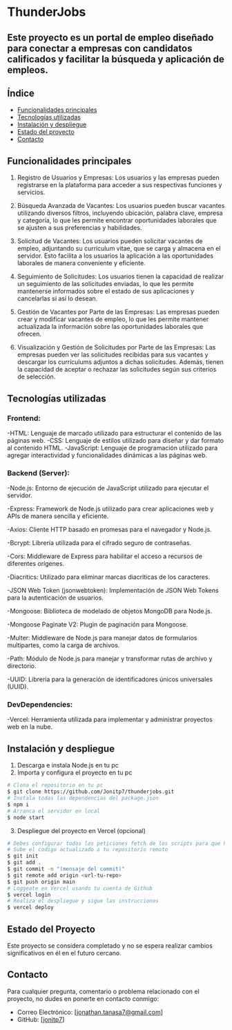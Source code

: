 # ThunderJobs

## Este proyecto es un portal de empleo diseñado para conectar a empresas con candidatos calificados y facilitar la búsqueda y aplicación de empleos.

## Índice

- [Funcionalidades principales](#Funcionalidades-principales)
- [Tecnologías utilizadas](#Tecnología-utilizadas)
- [Instalación y despliegue](#Instalación-y-despliegue)
- [Estado del proyecto](#Estado-del-proyecto)
- [Contacto](#contacto)

## Funcionalidades principales

1. Registro de Usuarios y Empresas:
Los usuarios y las empresas pueden registrarse en la plataforma para acceder a sus respectivas funciones y servicios.

2. Búsqueda Avanzada de Vacantes:
Los usuarios pueden buscar vacantes utilizando diversos filtros, incluyendo ubicación, palabra clave, empresa y categoría, lo que les permite encontrar oportunidades laborales que se ajusten a sus preferencias y habilidades.

3. Solicitud de Vacantes:
Los usuarios pueden solicitar vacantes de empleo, adjuntando su curriculum vitae, que se carga y almacena en el servidor. Esto facilita a los usuarios la aplicación a las oportunidades laborales de manera conveniente y eficiente.

4. Seguimiento de Solicitudes:
Los usuarios tienen la capacidad de realizar un seguimiento de las solicitudes enviadas, lo que les permite mantenerse informados sobre el estado de sus aplicaciones y cancelarlas si así lo desean.

5. Gestión de Vacantes por Parte de las Empresas:
Las empresas pueden crear y modificar vacantes de empleo, lo que les permite mantener actualizada la información sobre las oportunidades laborales que ofrecen.

6. Visualización y Gestión de Solicitudes por Parte de las Empresas:
Las empresas pueden ver las solicitudes recibidas para sus vacantes y descargar los currículums adjuntos a dichas solicitudes. Además, tienen la capacidad de aceptar o rechazar las solicitudes según sus criterios de selección.

## Tecnologías utilizadas

### Frontend:

-HTML: Lenguaje de marcado utilizado para estructurar el contenido de las páginas web.
-CSS: Lenguaje de estilos utilizado para diseñar y dar formato al contenido HTML.
-JavaScript: Lenguaje de programación utilizado para agregar interactividad y funcionalidades dinámicas a las páginas web.

### Backend (Server):

-Node.js: Entorno de ejecución de JavaScript utilizado para ejecutar el servidor.

-Express: Framework de Node.js utilizado para crear aplicaciones web y APIs de manera sencilla y eficiente.

-Axios: Cliente HTTP basado en promesas para el navegador y Node.js.

-Bcrypt: Librería utilizada para el cifrado seguro de contraseñas.

-Cors: Middleware de Express para habilitar el acceso a recursos de diferentes orígenes.

-Diacritics: Utilizado para eliminar marcas diacríticas de los caracteres.

-JSON Web Token (jsonwebtoken): Implementación de JSON Web Tokens para la autenticación de usuarios.

-Mongoose: Biblioteca de modelado de objetos MongoDB para Node.js.

-Mongoose Paginate V2: Plugin de paginación para Mongoose.

-Multer: Middleware de Node.js para manejar datos de formularios multipartes, como la carga de archivos.

-Path: Módulo de Node.js para manejar y transformar rutas de archivo y directorio.

-UUID: Librería para la generación de identificadores únicos universales (UUID).

### DevDependencies:

-Vercel: Herramienta utilizada para implementar y administrar proyectos web en la nube.

## Instalación y despliegue

1. Descarga e instala Node.js en tu pc
2. Importa y configura el proyecto en tu pc
```bash
# Clona el repositorio en tu pc
$ git clone https://github.com/Jonitp7/thunderjobs.git
# Instala todas las dependencias del package.json
$ npm i
# Arranca el servidor en local
$ node start
```
3. Despliegue del proyecto en Vercel (opcional)

```bash
# Debes configurar todas las peticiones fetch de los scripts para que hagan las peticiones a la URL de tu dominio
# Sube el codigo actualizado a tu repositorio remoto
$ git init
$ git add .
$ git commit -m "(mensaje del commit)"
$ git remote add origin <url-tu-repo>
$ git push origin main
# Loggeate en Vercel usando tu cuenta de Github
$ vercel login
# Realiza el despliegue y sigue las instrucciones
$ vercel deploy
```

## Estado del Proyecto
Este proyecto se considera completado y no se espera realizar cambios significativos en él en el futuro cercano.

## Contacto

Para cualquier pregunta, comentario o problema relacionado con el proyecto, no dudes en ponerte en contacto conmigo:

- Correo Electrónico: [jonathan.tanasa7@gmail.com]
- GitHub: [[jonitp7](https://github.com/Jonitp7)]
